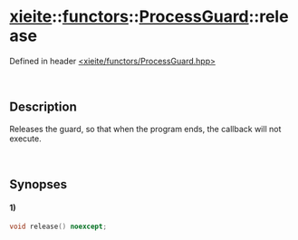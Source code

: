 # [xieite](../../../xieite.md)\:\:[functors](../../../functors.md)\:\:[ProcessGuard](../../ProcessGuard.md)\:\:release
Defined in header [<xieite/functors/ProcessGuard.hpp>](../../../../include/xieite/functors/ProcessGuard.hpp)

&nbsp;

## Description
Releases the guard, so that when the program ends, the callback will not execute.

&nbsp;

## Synopses
#### 1)
```cpp
void release() noexcept;
```
